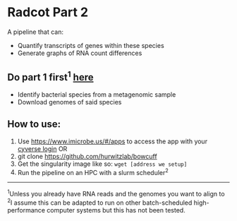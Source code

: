 # Radcot Part 2
A pipeline that can:
- Quantify transcripts of genes within these species
- Generate graphs of RNA count differences

## Do part 1 first<sup>1</sup> [here](https://github.com/scottdaniel/centrifuge-patric)
- Identify bacterial species from a metagenomic sample
- Download genomes of said species

## How to use:
1. Use https://www.imicrobe.us/#/apps to access the app with your [cyverse login](http://www.cyverse.org/create-account)
OR
1. git clone https://github.com/hurwitzlab/bowcuff
2. Get the singularity image like so: `wget [address we setup]`
3. Run the pipeline on an HPC with a slurm scheduler<sup>2</sup>

---
<sup>1</sup>Unless you already have RNA reads
and the genomes you want to align to
<sup>2</sup>I assume this can be adapted to run on other 
batch-scheduled high-performance computer systems 
but this has not been tested.
